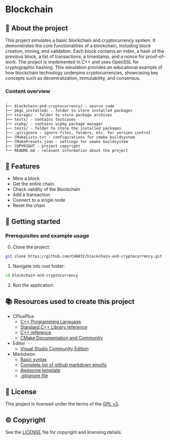 # Blockchain

## :newspaper: About the project

This project simulates a basic blockchain and cryptocurrency system. It demonstrates the core functionalities of a blockchain, including block creation, mining, and validation. Each block contains an index, a hash of the previous block, a list of transactions, a timestamp, and a nonce for proof-of-work. The project is implemented in C++ and uses OpenSSL for cryptographic hashing. This simulation provides an educational example of how blockchain technology underpins cryptocurrencies, showcasing key concepts such as decentralization, immutability, and consensus.

### Content overview

    .
    ├── blockchain-and-cryptocurrency/ - source code
    ├── pkgs_installed/ - folder to store installed packages
    ├── storage/ - folder to store package archives
    ├── tests/ - contains testcases
    ├── vcpkg/ - contains vcpkg package manager
    ├── tests/ - folder to store the installed packages
    ├── .gitignore - ignore files, folders, etc. for version control
    ├── CMakeLists.txt - configurations for cmake buildsystem
    ├── CMakePresets.json - settings for cmake buildsystem
    ├── COPYRIGHT - project copyright
    └── README.md - relevant information about the project

## :notebook: Features

* Mine a block
* Get the entire chain
* Check validity of the Blockchain
* Add a transaction
* Connect to a single node
* Reset the chain

## :runner: Getting started

### Prerequisites and example usage

0. Clone the project:

```sh
git clone https://github.com/CH6832/blockchain-and-cryptocurrency.git
```

1. Navigate into root folder:

```sh
cd blockchain-and-cryptocurrency
```

2. Run the application.

## :books: Resources used to create this project

* CPlusPlus
  * [C++ Programming Language](https://devdocs.io/cpp/)
  * [Standard C++ Library reference](https://cplusplus.com/reference/)
  * [C++ reference](https://en.cppreference.com/w/)
  * [CMake Documentation and Community](https://cmake.org/documentation/)
* Editor
  * [Visual Studio Community Edition](https://code.visualstudio.com/)
* Markdwon
  * [Basic syntax](https://www.markdownguide.org/basic-syntax/)
  * [Complete list of github markdown emofis](https://dev.to/nikolab/complete-list-of-github-markdown-emoji-markup-5aia)
  * [Awesome template](http://github.com/Human-Activity-Recognition/blob/main/README.md)
  * [.gitignore file](https://git-scm.com/docs/gitignore)

## :bookmark: License

This project is licensed under the terms of the [GPL v3](LICENSE).

## :copyright: Copyright

See the [LICENSE](LICENSE) file for copyright and licensing details.
